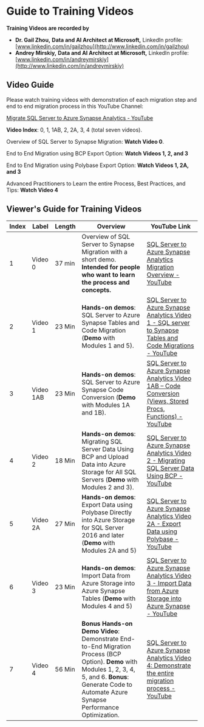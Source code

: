 # **Guide to Training Videos** 

**Training Videos are recorded by**

- **Dr. Gail Zhou,** **Data and AI Architect at Microsoft,** LinkedIn profile: [www.linkedin.com/in/gailzhou](http://www.linkedin.com/in/gailzhou)
- **Andrey Mirskiy,** **Data and AI Architect at Microsoft,** LinkedIn profile: [www.linkedin.com/in/andreymirskiy](http://www.linkedin.com/in/andreymirskiy)



## **Video Guide**

Please watch training videos with demonstration of each migration step and end to end migration process in this YouTube Channel: 

[Migrate SQL Server to Azure Synapse Analytics - YouTube](https://www.youtube.com/playlist?list=PLTPqkIPx9Hx8QJnYh45aewA_60Kw3x1Ia)

**Video Index**: 0, 1, 1AB, 2, 2A, 3, 4 (total seven videos).

Overview of SQL Server to Synapse Migration: **Watch Video 0**. 

End to End Migration using BCP Export Option: **Watch Videos 1, 2, and 3**

End to End Migration using Polybase Export Option: **Watch Videos 1, 2A, and 3** 

Advanced Practitioners to Learn the entire Process, Best Practices, and Tips: **Watch Video 4** 



## **Viewer's Guide for Training Videos**

| **Index** | **Label** | **Length** | **Overview**                                                 | **YouTube Link**                                             |
| --------- | --------- | ---------- | ------------------------------------------------------------ | ------------------------------------------------------------ |
| 1         | Video 0   | 37 min     | Overview of SQL Server to Synapse Migration with a short demo. **Intended for people who want to learn the process and concepts.** | [SQL Server to Azure Synapse Analytics Migration Overview - YouTube](https://www.youtube.com/watch?v=VEuwoxmzciM&list=PLTPqkIPx9Hx8QJnYh45aewA_60Kw3x1Ia&index=1) |
| 2         | Video 1   | 23 Min     | **Hands-on demos**: SQL Server to Azure Synapse Tables and Code  Migration (**Demo** with Modules 1 and 5). | [SQL Server to Azure Synapse Analytics Video 1 - SQL server to Synapse Tables and Code Migrations - YouTube](https://www.youtube.com/watch?v=YmxHVouAUwM&list=PLTPqkIPx9Hx8QJnYh45aewA_60Kw3x1Ia&index=2) |
| 3         | Video 1AB | 23 Min     | **Hands-on demos**: SQL Server to Azure Synapse Code Conversion (**Demo** with Modules 1A and 1B). | [SQL Server to Azure Synapse Analytics Video 1AB – Code Conversion (Views, Stored Procs, Functions) - YouTube](https://www.youtube.com/watch?v=cDqm5cwLoHU&list=PLTPqkIPx9Hx8QJnYh45aewA_60Kw3x1Ia&index=4) |
| 4         | Video 2   | 18 Min     | **Hands-on demos**: Migrating SQL Server Data Using BCP and Upload Data  into Azure Storage for All SQL Servers  (**Demo** with Modules 2 and 3). | [SQL Server to Azure Synapse Analytics Video 2 - Migrating SQL Server Data Using BCP - YouTube](https://www.youtube.com/watch?v=wY-dY2FcgFY&list=PLTPqkIPx9Hx8QJnYh45aewA_60Kw3x1Ia&index=3) |
| 5         | Video 2A  | 27 Min     | **Hands-on demos**: Export Data using Polybase Directly into Azure  Storage for SQL Server 2016 and later (**Demo** with Modules 2A and 5) | [SQL Server to Azure Synapse Analytics Video 2A - Export Data using Polybase - YouTube](https://www.youtube.com/watch?v=LrrWMjBFn_E&list=PLTPqkIPx9Hx8QJnYh45aewA_60Kw3x1Ia&index=4) |
| 6         | Video 3   | 23 Min     | **Hands-on demos**: Import Data from Azure Storage into Azure Synapse  Tables (**Demo** with Modules 4 and 5) | [SQL Server to Azure Synapse Analytics Video 3 - Import Data from Azure Storage into Azure Synapse - YouTube](https://www.youtube.com/watch?v=B_KtInNW5QA&list=PLTPqkIPx9Hx8QJnYh45aewA_60Kw3x1Ia&index=5) |
| 7         | Video 4   | 56 Min     | **Bonus Hands-on Demo Video**: Demonstrate End-to-End Migration Process (BCP Option). **Demo** with Modules 1, 2, 3, 4, 5, and 6. **Bonus**: Generate Code to Automate Azure Synapse Performance Optimization. | [SQL Server to Azure Synapse Analytics Video 4: Demonstrate the entire migration process - YouTube](https://www.youtube.com/watch?v=RyCOogKpGpQ&list=PLTPqkIPx9Hx8QJnYh45aewA_60Kw3x1Ia&index=6) |

